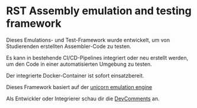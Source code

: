 # RST Assembly emulation and testing framework

Dieses Emulations- und Test-Framework wurde entwickelt, um von Studierenden erstellten Assembler-Code zu testen.

Es kann in bestehende CI/CD-Pipelines integriert oder neu erstellt werden, um den Code in einer automatisierten Umgebung zu testen.

Der integrierte Docker-Container ist sofort einsatzbereit.

Dieses Framework basiert auf der [unicorn emulation engine](https://github.com/unicorn-engine/unicorn)

Als Entwickler oder Integrierer schau dir die [DevComments](./docs/dev_doc.md) an.
